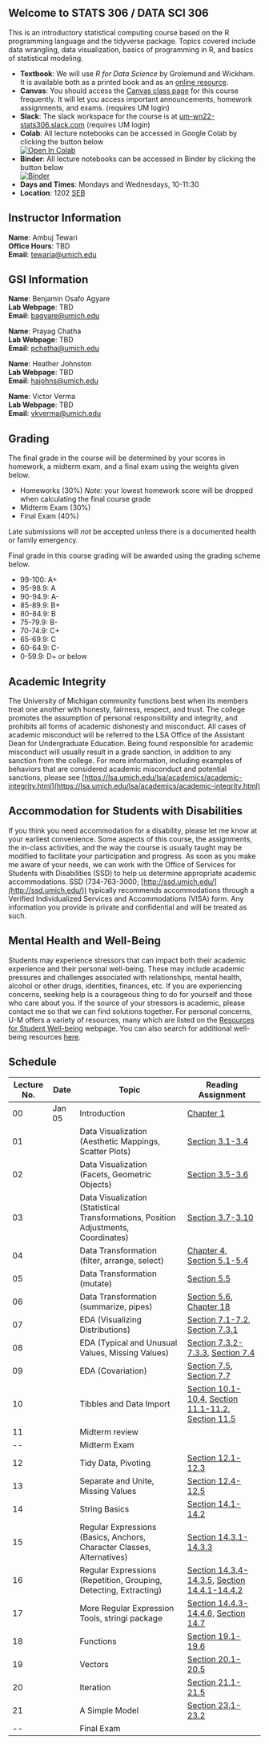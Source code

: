 ## Welcome to STATS 306 / DATA SCI 306

This is an introductory statistical computing course based on the R programming language and the tidyverse package. Topics covered include data wrangling, data visualization, basics of programming in R, and basics of statistical modeling.

- **Textbook**: We will use _R for Data Science_ by Grolemund and Wickham. It is available both as a printed book and as an [online resource](https://r4ds.had.co.nz/).
- **Canvas**: You should access the [Canvas class page](https://umich.instructure.com/courses/494634) for this course frequently. It will let you access important announcements, homework assignments, and exams. (requires UM login)
- **Slack**: The slack workspace for the course is at [um-wn22-stats306.slack.com](https://um-wn22-stats306.slack.com) (requires UM login)
- **Colab**: All lecture notebooks can be accessed in Google Colab by clicking the button below    
[![Open In Colab](https://colab.research.google.com/assets/colab-badge.svg)](https://colab.research.google.com/github/ambujtewari/stats306-winter2022/blob/master/)
- **Binder**: All lecture notebooks can be accessed in Binder by clicking the button below  
[![Binder](http://mybinder.org/badge_logo.svg)](http://mybinder.org/v2/gh/ambujtewari/stats306-winter2022/main)
- **Days and Times**: Mondays and Wednesdays, 10-11:30
- **Location**: 1202 [SEB](https://maps.studentlife.umich.edu/building/school-of-education)

## Instructor Information

**Name**: Ambuj Tewari  
**Office Hours**: TBD    
**Email**: [tewaria@umich.edu](mailto:tewaria@umich.edu)

## GSI Information

**Name**: Benjamin Osafo Agyare    
**Lab Webpage**: TBD   
**Email**: [bagyare@umich.edu](mailto:bagyare@umich.edu)

**Name**: Prayag Chatha  
**Lab Webpage**: TBD    
**Email**: [pchatha@umich.edu](mailto:pchatha@umich.edu)

**Name**: Heather Johnston  
**Lab Webpage**: TBD    
**Email**: [hajohns@umich.edu](mailto:hajohns@umich.edu)

**Name**: Victor Verma  
**Lab Webpage**: TBD    
**Email**: [vkverma@umich.edu](mailto:vkverma@umich.edu)

## Grading

The final grade in the course will be determined by your scores in homework, a midterm exam, and a final exam using the weights given below.

- Homeworks (30%) _Note:_ your lowest homework score will be dropped when calculating the final course grade
- Midterm Exam (30%)
- Final Exam (40%)

Late submissions will _not_ be accepted unless there is a documented health or family emergency.

Final grade in this course grading will be awarded using the grading scheme below.
- 99-100: A+
- 95-98.9: A
- 90-94.9: A-
- 85-89.9: B+
- 80-84.9: B
- 75-79.9: B-
- 70-74.9: C+
- 65-69.9: C
- 60-64.9: C-
- 0-59.9: D+ or below

## Academic Integrity

The University of Michigan community functions best when its members treat one another with honesty, fairness, respect, and trust. The college promotes the assumption of personal responsibility and integrity, and prohibits all forms of academic dishonesty and misconduct. All cases of academic misconduct will be referred to the LSA Office of the Assistant Dean for Undergraduate Education. Being found responsible for academic misconduct will usually result in a grade sanction, in addition to any sanction from the college. For more information, including examples of behaviors that are considered academic misconduct and potential sanctions, please see [https://lsa.umich.edu/lsa/academics/academic-integrity.html](https://lsa.umich.edu/lsa/academics/academic-integrity.html)

## Accommodation for Students with Disabilities

If you think you need accommodation for a disability, please let me know at your earliest convenience. Some aspects of this course, the assignments, the in-class activities, and the way the course is usually taught may be modified to facilitate your participation and progress. As soon as you make me aware of your needs, we can work with the Office of Services for Students with Disabilities (SSD) to help us determine appropriate academic accommodations. SSD (734-763-3000; [http://ssd.umich.edu/](http://ssd.umich.edu/)) typically recommends accommodations through a Verified Individualized Services and Accommodations (VISA) form. Any information you provide is private and confidential and will be treated as such.

## Mental Health and Well-Being

Students may experience stressors that can impact both their academic experience and their personal well-being. These may include academic pressures and challenges associated with relationships, mental health, alcohol or other drugs, identities, finances, etc. If you are experiencing concerns, seeking help is a courageous thing to do for yourself and those who care about you. If the source of your stressors is academic, please contact me so that we can find solutions together. For personal concerns, U-M offers a variety of resources, many which are listed on the [Resources for Student Well-being](https://wellbeing.studentlife.umich.edu/resources-list) webpage. You can also search for additional well-being resources [here](https://wellbeing.studentlife.umich.edu/well-being-resources). 

## Schedule

Lecture No. | Date | Topic | Reading Assignment
--- | --- | --- | ---
00 | Jan 05 | Introduction | [Chapter 1](https://r4ds.had.co.nz/introduction.html)
01 |   | Data Visualization (Aesthetic Mappings, Scatter Plots) | [Section 3.1-3.4](https://r4ds.had.co.nz/data-visualisation.html#introduction-1)
02 |   | Data Visualization (Facets, Geometric Objects) | [Section 3.5-3.6](https://r4ds.had.co.nz/data-visualisation.html#facets)
03 |   | Data Visualization (Statistical Transformations, Position Adjustments, Coordinates) | [Section 3.7-3.10](https://r4ds.had.co.nz/data-visualisation.html#statistical-transformations)
04 |   | Data Transformation (filter, arrange, select) | [Chapter 4](https://r4ds.had.co.nz/workflow-basics.html), [Section 5.1-5.4](https://r4ds.had.co.nz/transform.html#introduction-2)
05 |   | Data Transformation (mutate) | [Section 5.5](https://r4ds.had.co.nz/transform.html#add-new-variables-with-mutate)
06 |   | Data Transformation (summarize, pipes) | [Section 5.6](https://r4ds.had.co.nz/transform.html#grouped-summaries-with-summarise), [Chapter 18](https://r4ds.had.co.nz/pipes.html)
07 |   | EDA (Visualizing Distributions) | [Section 7.1-7.2](https://r4ds.had.co.nz/exploratory-data-analysis.html#introduction-3), [Section 7.3.1](https://r4ds.had.co.nz/exploratory-data-analysis.html#visualising-distributions)
08 |   | EDA (Typical and Unusual Values, Missing Values) | [Section 7.3.2-7.3.3](https://r4ds.had.co.nz/exploratory-data-analysis.html#typical-values), [Section 7.4](https://r4ds.had.co.nz/exploratory-data-analysis.html#missing-values-2)
09 |   | EDA (Covariation) | [Section 7.5](https://r4ds.had.co.nz/exploratory-data-analysis.html#covariation), [Section 7.7](https://r4ds.had.co.nz/exploratory-data-analysis.html#ggplot2-calls)
10 |   | Tibbles and Data Import | [Section 10.1-10.4](https://r4ds.had.co.nz/tibbles.html#introduction-4), [Section 11.1-11.2](https://r4ds.had.co.nz/data-import.html#introduction-5), [Section 11.5](https://r4ds.had.co.nz/data-import.html#writing-to-a-file)
11 |   | Midterm review |
-- |   | Midterm Exam | 
12 |   | Tidy Data, Pivoting | [Section 12.1-12.3](https://r4ds.had.co.nz/tidy-data.html#introduction-6)
13 |   | Separate and Unite, Missing Values | [Section 12.4-12.5](https://r4ds.had.co.nz/tidy-data.html#separating-and-uniting)
14 |   | String Basics | [Section 14.1-14.2](https://r4ds.had.co.nz/strings.html#introduction-8)
15 |   | Regular Expressions (Basics, Anchors, Character Classes, Alternatives) | [Section 14.3.1-14.3.3](https://r4ds.had.co.nz/strings.html#basic-matches)
16 |   | Regular Expressions (Repetition, Grouping, Detecting, Extracting) | [Section 14.3.4-14.3.5](https://r4ds.had.co.nz/strings.html#repetition), [Section 14.4.1-14.4.2](https://r4ds.had.co.nz/strings.html#detect-matches)
17 |   | More Regular Expression Tools, stringi package | [Section 14.4.3-14.4.6](https://r4ds.had.co.nz/strings.html#grouped-matches), [Section 14.7](https://r4ds.had.co.nz/strings.html#stringi)
18 |   | Functions | [Section 19.1-19.6](https://r4ds.had.co.nz/functions.html#introduction-12)
19 |   | Vectors | [Section 20.1-20.5](https://r4ds.had.co.nz/vectors.html#introduction-13)
20 |   | Iteration | [Section 21.1-21.5](https://r4ds.had.co.nz/iteration.html#introduction-14)
21 |   | A Simple Model | [Section 23.1-23.2](https://r4ds.had.co.nz/model-basics.html#introduction-15)
-- |   | Final Exam | 
